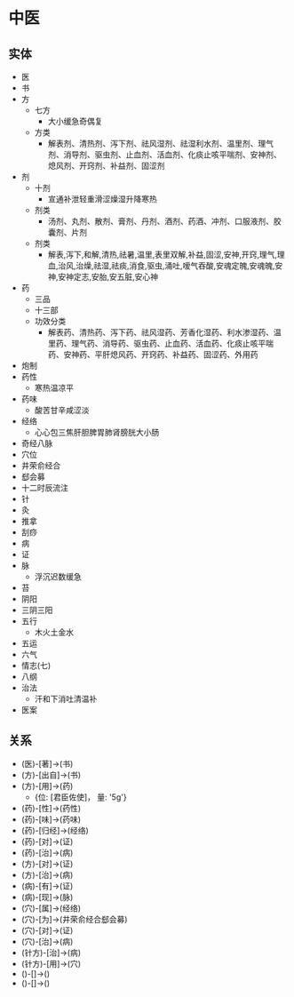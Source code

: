 # 中医

## 实体

* 医
* 书
* 方
  * 七方
    * 大小缓急奇偶复
  * 方类
    * 解表剂、清热剂、泻下剂、祛风湿剂、祛湿利水剂、温里剂、理气剂、消导剂、驱虫剂、止血剂、活血剂、化痰止咳平喘剂、安神剂、熄风剂、开窍剂、补益剂、固涩剂
* 剂
  * 十剂
    * 宣通补泄轻重滑涩燥湿升降寒热
  * 剂类
    * 汤剂、丸剂、散剂、膏剂、丹剂、酒剂、药酒、冲剂、口服液剂、胶囊剂、片剂
  * 剂类
    * 解表,泻下,和解,清热,祛暑,温里,表里双解,补益,固涩,安神,开窍,理气,理血,治风,治燥,祛湿,祛痰,消食,驱虫,涌吐,嗳气吞酸,安魂定魄,安魂魄,安神,安神定志,安胎,安五脏,安心神
* 药
  * 三品
  * 十三部
  * 功效分类
    * 解表药、清热药、泻下药、祛风湿药、芳香化湿药、利水渗湿药、温里药、理气药、消导药、驱虫药、止血药、活血药、化痰止咳平喘药、安神药、平肝熄风药、开窍药、补益药、固涩药、外用药
* 炮制
* 药性
  * 寒热温凉平
* 药味
  * 酸苦甘辛咸涩淡
* 经络
  * 心心包三焦肝胆脾胃肺肾膀胱大小肠
* 奇经八脉
* 穴位
* 井荣俞经合
* 郄会募
* 十二时辰流注
* 针
* 灸
* 推拿
* 刮痧
* 病
* 证
* 脉
  * 浮沉迟数缓急
* 苔
* 阴阳
* 三阴三阳
* 五行
  * 木火土金水
* 五运
* 六气
* 情志(七)
* 八纲
* 治法
  * 汗和下消吐清温补
* 医案

## 关系


* (医)-[著]->(书)
* (方)-[出自]->(书)
* (方)-[用]->(药)
	* {位: [君臣佐使]， 量: '5g'}
* (药)-[性]->(药性)
* (药)-[味]->(药味)
* (药)-[归经]->(经络)
* (药)-[对]->(证)
* (药)-[治]->(病)
* (方)-[对]->(证)
* (方)-[治]->(病)
* (病)-[有]->(证)
* (病)-[现]->(脉)
* (穴)-[属]->(经络)
* (穴)-[为]->(井荣俞经合郄会募)
* (穴)-[对]->(证)
* (穴)-[治]->(病)
* (针方)-[治]->(病)
* (针方)-[用]->(穴)
* ()-[]->()
* ()-[]->()